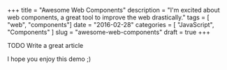 +++
title = "Awesome Web Components"
description = "I'm excited about web components, a great tool to improve the web drastically."
tags = [ "web", "components"]
date = "2016-02-28"
categories = [
  "JavaScript",
  "Components"
]
slug = "awesome-web-components"
draft = true
+++

TODO Write a great article

I hope you enjoy this demo ;)
